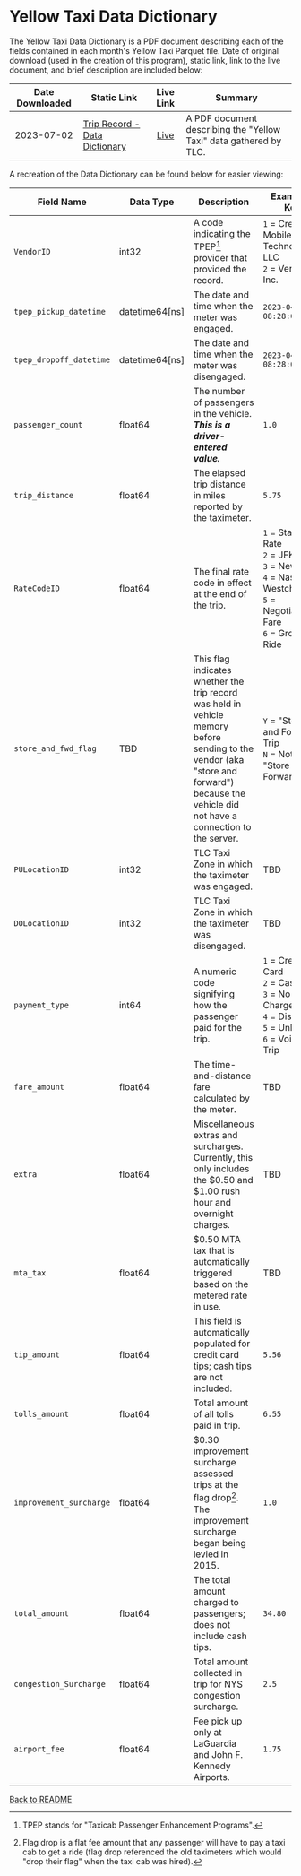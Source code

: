 # Yellow Taxi Data Dictionary

The Yellow Taxi Data Dictionary is a PDF document describing each of the fields contained in each month's Yellow Taxi Parquet file. Date of original download (used in the creation of this program), static link, link to the live document, and brief description are included below:

| Date Downloaded | Static Link | Live Link | Summary |
| :---: | --- | :---: | --- |
| 2023-07-02 | [Trip Record - Data Dictionary](./refs/data_dictionary_trip_records_yellow.pdf) | [Live](https://www.nyc.gov/assets/tlc/downloads/pdf/data_dictionary_trip_records_yellow.pdf) | A PDF document describing the "Yellow Taxi" data gathered by TLC. |

A recreation of the Data Dictionary can be found below for easier viewing:

| Field Name | Data Type | Description | Example / Key |
| --- | --- | --- | --- |
| `VendorID` | int32 | A code indicating the TPEP[^1] provider that provided the record. | `1` = Creative Mobile Technologies, LLC <br/> `2` = VeriFone, Inc. |
| `tpep_pickup_datetime` | datetime64[ns] | The date and time when the meter was engaged. | `2023-04-03 08:28:00` |
| `tpep_dropoff_datetime` | datetime64[ns] | The date and time when the meter was disengaged. | `2023-04-03 08:28:00` |
| `passenger_count` | float64 | The number of passengers in the vehicle. <br/> **_This is a driver-entered value._** | `1.0` |
| `trip_distance` | float64 | The elapsed trip distance in miles reported by the taximeter. | `5.75` |
| `RateCodeID` | float64 | The final rate code in effect at the end of the trip. | `1` = Standard Rate <br/> `2` = JFK <br/> `3` = Newark <br/> `4` = Nassau or Westchester <br/> `5` = Negotiated Fare <br/> `6` = Group Ride |
| `store_and_fwd_flag` | TBD | This flag indicates whether the trip record was held in vehicle memory before sending to the vendor (aka "store and forward") because the vehicle did not have a connection to the server. | `Y` = "Store and Forward" Trip <br/> `N` = Not a "Store and Forward" trip |
| `PULocationID` | int32 | TLC Taxi Zone in which the taximeter was engaged. | TBD |
| `DOLocationID` | int32 | TLC Taxi Zone in which the taximeter was disengaged. | TBD |
| `payment_type` | int64 | A numeric code signifying how the passenger paid for the trip. | `1` = Credit Card <br/> `2` = Cash <br/> `3` = No Charge <br/> `4` = Dispute <br/> `5` = Unknown <br/> `6` = Voided Trip |
| `fare_amount` | float64 | The time-and-distance fare calculated by the meter. | TBD |
| `extra` | float64 | Miscellaneous extras and surcharges. Currently, this only includes the $0.50 and $1.00 rush hour and overnight charges. | TBD |
| `mta_tax` | float64 | $0.50 MTA tax that is automatically triggered based on the metered rate in use. | TBD |
| `tip_amount` | float64 | This field is automatically populated for credit card tips; cash tips are not included. | `5.56` |
| `tolls_amount` | float64 | Total amount of all tolls paid in trip. | `6.55` |
| `improvement_surcharge` | float64 | $0.30 improvement surcharge assessed trips at the flag drop[^2]. The improvement surcharge began being levied in 2015. | `1.0` |
| `total_amount` | float64 | The total amount charged to passengers; does not include cash tips. | `34.80` |
| `congestion_Surcharge` | float64 | Total amount collected in trip for NYS congestion surcharge. | `2.5` |
| `airport_fee` | float64 | Fee pick up only at LaGuardia and John F. Kennedy Airports. | `1.75` |

[Back to README]()

[^1]: TPEP stands for "Taxicab Passenger Enhancement Programs".

[^2]: Flag drop is a flat fee amount that any passenger will have to pay a taxi cab to get a ride (flag drop referenced the old taximeters which would "drop their flag" when the taxi cab was hired).